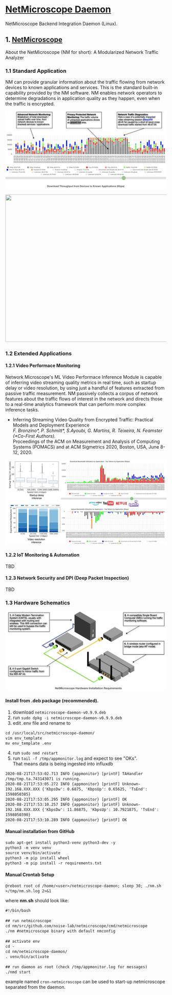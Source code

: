 # [NetMicroscope Daemon](https://github.com/noise-lab/netmicroscope-daemon/)
NetMicroscope Backend Integration Daemon (Linux).

## 1. [NetMicroscope](https://netmicroscope.com)

About the NetMicroscope (NM for short): A Modularized Network Traffic Analyzer

### 1.1 Standard Application

NM can provide granular information about the traffic flowing from network devices to known applications and services. This is the standard built-in capability provided by the NM software. 
NM enables network operators to determine degradations in application quality as they happen, even when the traffic is encrypted.

![NetMicroscope Timeseries Congested Segment Example](https://github.com/noise-lab/netmicroscope-daemon/blob/master/docs/images/nm_congested_segment2.png?raw=true)

<!--[![NetMicroscope Real-Time Monitoring](https://img.youtube.com/vi/ix5GTHW4D3U/0.jpg)](https://www.youtube.com/watch?v=ix5GTHW4D3U)-->

<p align="center">
  <a href="https://www.youtube.com/watch?v=ix5GTHW4D3U"><img width="720" height="460" src="https://img.youtube.com/vi/ix5GTHW4D3U/0.jpg"></a>
</p>

### 1.2 Extended Applications

#### 1.2.1 Video Performace Monitoring

Network Microscope's ML Video Performace Inference Module is capable of inferring video streaming quality metrics in real time, such as startup delay or video resolution, by using just a handful of features extracted from passive traffic measurement. NM passively collects a corpus of network features about the traffic flows of interest in the network and directs those to a real-time analytics framework that can perform more complex inference tasks.

* Inferring Streaming Video Quality from Encrypted Traffic: Practical Models and Deployment Experience<br>
*F. Bronzino\*, P. Schmitt\*, S.Ayoubi, G. Martins, R. Teixeira, N. Feamster (\*Co-First Authors).*<br>
Proceedings of the ACM on Measurement and Analysis of Computing Systems (POMACS) and at ACM Sigmetrics 2020, Boston, USA, June 8-12, 2020.

![Video Inference](https://github.com/noise-lab/netmicroscope-daemon/blob/master/docs/images/nmcharts.png?raw=true)

#### 1.2.2 IoT Monitoring & Automation
TBD
#### 1.2.3 Network Security and DPI (Deep Packet Inspection)
TBD

### 1.3 Hardware Schematics

![NetMicroscope Hardware Schematics](https://github.com/noise-lab/netmicroscope-daemon/blob/master/docs/images/schematic_mirror_mode2.png?raw=true)

#### Install from .deb package (recommended). ####

1. download ```netmicroscope-daemon-v0.9.9.deb```
2. run ```sudo dpkg -i netmicroscope-daemon-v0.9.9.deb```
3. edit .env file and rename to <br>
```
cd /usr/local/src/netmicroscope-daemon/
vim env_template
mv env_template .env
```
4. run ```sudo nmd restart```
5. run ```tail -f /tmp/appmonitor.log``` and expect to see "OKs". <br>
That means data is being ingested into influxdb
```
2020-08-21T17:53:02.713 INFO {appmonitor} [printF] TAHandler /tmp/tmp.ta.743143071 is running.
2020-08-21T17:53:05.272 INFO {appmonitor} [printF] Unknown-192.168.XXX.XXX {'KbpsDw': 0.6875, 'KbpsUp': 0.65625, 'TsEnd': 1598050385}
2020-08-21T17:53:05.295 INFO {appmonitor} [printF] OK
2020-08-21T17:53:10.257 INFO {appmonitor} [printF] Unknown-192.168.XXX.XXX {'KbpsDw': 11.86875, 'KbpsUp': 10.7921875, 'TsEnd': 1598050390}
2020-08-21T17:53:10.289 INFO {appmonitor} [printF] OK
```

#### Manual installation from GitHub ####

```
sudo apt-get install python3-venv python3-dev -y
python3 -m venv venv
source venv/bin/activate
python3 -m pip install wheel
python3 -m pip install -r requirements.txt
```

#### Manual Crontab Setup ####

```
@reboot root cd /home/<user>/netmicroscope-daemon; sleep 30; ./nm.sh >/tmp/nm.sh.log 2>&1
```

where <b>nm.sh</b> should look like:
```
#!/bin/bash

## run netmicroscope
cd nm/src/github.com/noise-lab/netmicroscope/cmd/netmicroscope
./nm #netmicroscope binary with default nmconfig

## activate env 
cd -
cd nm/netmicroscope-daemon/
. venv/bin/activate

## run daemon as root (check /tmp/appmonitor.log for messages)
./nmd start

```

example named ```cron-netmicroscope``` can be used to start-up netmicroscope separated from the daemon.
